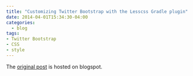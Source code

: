 ```yaml
---
title: "Customizing Twitter Bootstrap with the Lesscss Gradle plugin"
date: 2014-04-01T15:34:30-04:00
categories:
  - blog
tags:
- Twitter Bootstrap
- CSS
- style
---
```


The [original post](https://houbie.blogspot.com/2014/04/customizing-twitter-bootstrap-with_9504.html) is hosted on blogspot.
